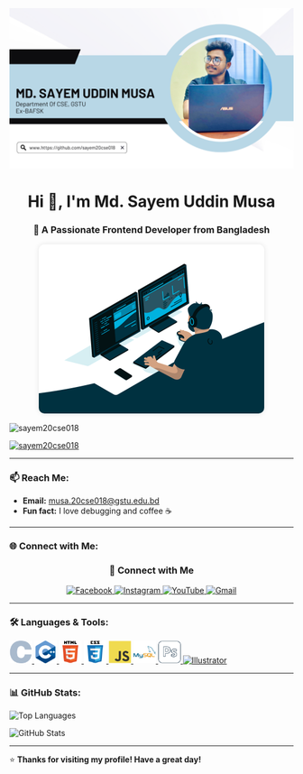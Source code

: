 ![Logo](https://github.com/sayem20cse018/sayem20cse018/blob/main/Cover%20musa.png)

<h1 align="center">Hi 👋, I'm Md. Sayem Uddin Musa</h1>
<h3 align="center">🚀 A Passionate Frontend Developer from Bangladesh</h3>
<p align="center">
  <img src="https://github.com/sayem20cse018/sayem20cse018/blob/main/02.gif" 
       alt="Coding Gif" 
       width="400" 
       style="border-radius: 10px; box-shadow: 0px 0px 10px rgba(0,0,0,0.1);" />
</p>


<p align="left">
  <img src="https://komarev.com/ghpvc/?username=sayem20cse018&label=Profile%20views&color=0e75b6&style=flat" alt="sayem20cse018" />
</p>

<p align="left">
  <a href="https://github.com/ryo-ma/github-profile-trophy" target="_blank">
    <img src="https://github-profile-trophy.vercel.app/?username=sayem20cse018&theme=algolia" alt="sayem20cse018" />
  </a>
</p>

---

### 📫 Reach Me:
- **Email:** musa.20cse018@gstu.edu.bd  
- **Fun fact:** I love debugging and coffee ☕

---

### 🌐 Connect with Me:

<h3 align="center">🤝 Connect with Me</h3>

<p align="center">
  <a href="https://www.facebook.com/musa232826/" target="_blank">
    <img src="https://img.shields.io/badge/Facebook-1877F2?style=for-the-badge&logo=facebook&logoColor=white" alt="Facebook"/>
  </a>
  <a href="https://www.instagram.com/km_sayem_uddin?igsh=yzbmedvtb3v4agl3" target="_blank">
    <img src="https://img.shields.io/badge/Instagram-E4405F?style=for-the-badge&logo=instagram&logoColor=white" alt="Instagram"/>
  </a>
  <a href="https://www.youtube.com/@kmsayemuddin" target="_blank">
    <img src="https://img.shields.io/badge/YouTube-FF0000?style=for-the-badge&logo=youtube&logoColor=white" alt="YouTube"/>
  </a>
  <a href="mailto:musa.20cse018@gstu.edu.bd" target="_blank">
    <img src="https://img.shields.io/badge/Email-D14836?style=for-the-badge&logo=gmail&logoColor=white" alt="Gmail"/>
  </a>
</p>


---

### 🛠️ Languages & Tools:

<p align="left">
  <a href="https://www.cprogramming.com/" target="_blank" rel="noreferrer">
    <img src="https://raw.githubusercontent.com/devicons/devicon/master/icons/c/c-original.svg" alt="C" width="40" height="40" />
  </a>
  <a href="https://www.w3schools.com/cpp/" target="_blank" rel="noreferrer">
    <img src="https://raw.githubusercontent.com/devicons/devicon/master/icons/cplusplus/cplusplus-original.svg" alt="C++" width="40" height="40" />
  </a>
  <a href="https://www.w3.org/html/" target="_blank" rel="noreferrer">
    <img src="https://raw.githubusercontent.com/devicons/devicon/master/icons/html5/html5-original-wordmark.svg" alt="HTML5" width="40" height="40" />
  </a>
  <a href="https://www.w3schools.com/css/" target="_blank" rel="noreferrer">
    <img src="https://raw.githubusercontent.com/devicons/devicon/master/icons/css3/css3-original-wordmark.svg" alt="CSS3" width="40" height="40" />
  </a>
  <a href="https://developer.mozilla.org/en-US/docs/Web/JavaScript" target="_blank" rel="noreferrer">
    <img src="https://raw.githubusercontent.com/devicons/devicon/master/icons/javascript/javascript-original.svg" alt="JavaScript" width="40" height="40" />
  </a>
  <a href="https://www.mysql.com/" target="_blank" rel="noreferrer">
    <img src="https://raw.githubusercontent.com/devicons/devicon/master/icons/mysql/mysql-original-wordmark.svg" alt="MySQL" width="40" height="40" />
  </a>
  <a href="https://www.adobe.com/products/photoshop.html" target="_blank" rel="noreferrer">
    <img src="https://raw.githubusercontent.com/devicons/devicon/master/icons/photoshop/photoshop-line.svg" alt="Photoshop" width="40" height="40" />
  </a>
  <a href="https://www.adobe.com/in/products/illustrator.html" target="_blank" rel="noreferrer">
    <img src="https://www.vectorlogo.zone/logos/adobe_illustrator/adobe_illustrator-icon.svg" alt="Illustrator" width="40" height="40" />
  </a>
</p>

---

### 📊 GitHub Stats:

<p align="left">
  <img src="https://github-readme-stats.vercel.app/api/top-langs?username=sayem20cse018&show_icons=true&locale=en&layout=compact" alt="Top Languages" />
</p>

<p align="left">
  <img src="https://github-readme-stats.vercel.app/api?username=sayem20cse018&show_icons=true&locale=en" alt="GitHub Stats" />
</p>

---

⭐ **Thanks for visiting my profile! Have a great day!**  
